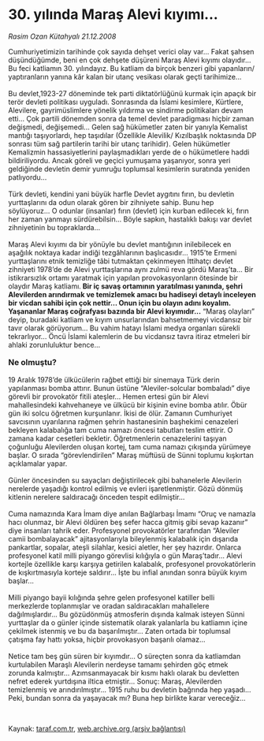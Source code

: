# 30. yılında Maraş Alevi kıyımı...

*Rasim Ozan Kütahyalı 21.12.2008*

<div class="taraf_structure_2col_1zq">
<div class="margen_n">



 <p>Cumhuriyetimizin tarihinde çok sayıda dehşet verici olay var... Fakat şahsen düşündüğümde, beni en çok dehşete düşüreni Maraş Alevi kıyımı olayıdır... Bu feci katliamın 30. yılındayız. Bu katliam da birçok benzeri gibi yapanların/ yaptıranların yanına kâr kalan bir utanç vesikası olarak geçti tarihimize... <br/><br/>Bu devlet,1923-27 döneminde tek parti diktatörlüğünü kurmak için apaçık bir terör devleti politikası uyguladı. Sonrasında da İslami kesimlere, Kürtlere, Alevilere, gayrimüslimlere yönelik yıldırma ve sindirme politikaları devam etti... Çok partili dönemden sonra da temel devlet paradigması hiçbir zaman değişmedi, değişemedi... Gelen sağ hükümetler zaten bir yanıyla Kemalist mantığı taşıyorlardı, hep taşıdılar (Özellikle Alevilik/ Kızılbaşlık noktasında DP sonrası tüm sağ partilerin tarihi bir utanç tarihidir). Gelen hükümetler Kemalizmin hassasiyetlerini paylaşmadıkları yerde de o hükümetlere haddi bildiriliyordu. Ancak göreli ve geçici yumuşama yaşanıyor, sonra yeri geldiğinde devletin demir yumruğu toplumsal kesimlerin suratında yeniden patlıyordu... <br/><br/>Türk devleti, kendini yani büyük harfle Devlet aygıtını fırın, bu devletin yurttaşlarını da odun olarak gören bir zihniyete sahip. Bunu hep söylüyoruz... O odunlar (insanlar) fırın (devlet) için kurban edilecek ki, fırın her zaman yanmayı sürdürebilsin... Böyle sapkın, hastalıklı bakışı var devlet zihniyetinin bu topraklarda... <br/><br/>Maraş Alevi kıyımı da bir yönüyle bu devlet mantığının inilebilecek en aşağılık noktaya kadar indiği tezgâhlarının başlıcasıdır... 1915’te Ermeni yurttaşlarını etnik temizliğe tâbi tutmaktan çekinmeyen İttihatçı devlet zihniyeti 1978’de de Alevi yurttaşlarına aynı zulmü reva gördü Maraş’ta... Bir istikrarsızlık ortamı yaratmak için yapılan provokasyonların ötesinde bir olaydır Maraş katliamı.<b> Bir iç savaş ortamının yaratılması yanında, şehri Alevilerden arındırmak ve temizlemek amacı bu hadiseyi detaylı inceleyen bir vicdan sahibi için çok nettir... Onun için bu olayın adını koyalım. Yaşananlar Maraş coğrafyası bazında bir Alevi kıyımıdır...</b> “Maraş olayları” deyip, buradaki katliam ve kıyım unsurlarından bahsetmemeyi vicdansız bir tavır olarak görüyorum... Bu vahim hatayı İslami medya organları sürekli tekrarlıyor... Öncü İslami kalemlerin de bu vicdansız tavra itiraz etmeleri bir ahlaki zorunluluktur bence... <b><br/><br/><font size="3">Ne olmuştu?</font></b><font size="3"> <br/></font><br/>19 Aralık 1978’de ülkücülerin rağbet ettiği bir sinemaya Türk derin yapılanması bomba attırır. Bunun üstüne “Aleviler-solcular bombaladı” diye görevli bir provokatör fitili ateşler... Hemen ertesi gün bir Alevi mahallesindeki kahvehaneye ve ülkücü bir kişinin evine bomba atılır. Öbür gün iki solcu öğretmen kurşunlanır. İkisi de ölür. Zamanın Cumhuriyet savcısının uyarılarına rağmen şehrin hastanesinin başhekimi cenazeleri bekleyen kalabalığa tam cuma namazı öncesi tabutları teslim ettirir. O zamana kadar cesetleri bekletir. Öğretmenlerin cenazelerini taşıyan çoğunluğu Alevilerden oluşan kortej, tam cuma namazı çıkışında yürümeye başlar. O sırada “görevlendirilen” Maraş müftüsü de Sünni toplumu kışkırtan açıklamalar yapar. <br/><br/>Günler öncesinden su sayaçları değiştirilecek gibi bahanelerle Alevilerin nerelerde yaşadığı kontrol edilmiş ve evleri işaretlenmiştir. Gözü dönmüş kitlenin nerelere saldıracağı önceden tespit edilmiştir... <br/><br/>Cuma namazında Kara İmam diye anılan Bağlarbaşı İmamı “Oruç ve namazla hacı olunmaz, bir Alevi öldüren beş sefer hacca gitmiş gibi sevap kazanır” diye insanları tahrik eder. Profesyonel provokatörler tarafından “Aleviler camii bombalayacak” ajitasyonlarıyla bileylenmiş kalabalık için dışarıda pankartlar, sopalar, ateşli silahlar, kesici aletler, her şey hazırdır. Onlarca profesyonel katil milli piyango görevlisi kılığıyla o gün Maraş’tadır... Alevi kortejle özellikle karşı karşıya getirilen kalabalık, profesyonel provokatörlerin de kışkırtmasıyla korteje saldırır... İşte bu infial anından sonra büyük kıyım başlar... <br/><br/>Milli piyango bayii kılığında şehre gelen profesyonel katiller belli merkezlerde toplanmışlar ve oradan saldıracakları mahallelere dağılmışlardır... Bu gözüdönmüş atmosferin dışında kalmak isteyen Sünni yurttaşlar da o günler içinde sistematik olarak yalanlarla bu katliamın içine çekilmek istenmiş ve bu da başarılmıştır... Zaten ortada bir toplumsal çatışma fay hattı yoksa, hiçbir provokasyon başarılı olamaz... <br/><br/>Netice tam beş gün süren bir kıyımdır... O süreçten sonra da katliamdan kurtulabilen Maraşlı Alevilerin nerdeyse tamamı şehirden göç etmek zorunda kalmıştır... Azımsanmayacak bir kısmı haklı olarak bu devletten nefret ederek yurtdışına iltica etmiştir... Sonuç: Maraş, Alevilerden temizlenmiş ve arındırılmıştır... 1915 ruhu bu devletin bağrında hep yaşadı... Peki, bundan sonra da yaşayacak mı? Buna hep birlikte karar vereceğiz...<b> </b></p>

<br/>


<div id="taraf_not">
</div>

</div>


</div>

Kaynak: [taraf.com.tr](http://taraf.com.tr:80/makale/3204.htm), [web.archive.org (arşiv bağlantısı)](http://web.archive.org/web/20090207204917/http://taraf.com.tr:80/makale/3204.htm)

